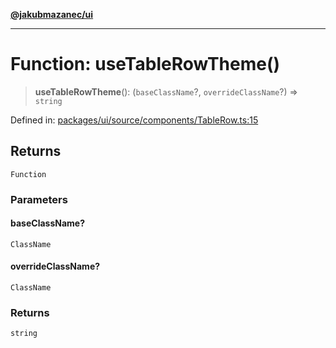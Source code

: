 [**@jakubmazanec/ui**](../README.md)

---

# Function: useTableRowTheme()

> **useTableRowTheme**(): (`baseClassName`?, `overrideClassName`?) => `string`

Defined in:
[packages/ui/source/components/TableRow.ts:15](https://github.com/jakubmazanec/tools/blob/40ba1fb8bbde716fbe797d7886fffe14521e098a/packages/ui/source/components/TableRow.ts#L15)

## Returns

`Function`

### Parameters

#### baseClassName?

`ClassName`

#### overrideClassName?

`ClassName`

### Returns

`string`

